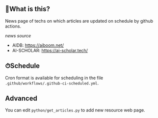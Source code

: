 ## 📌What is this?
News page of techs on which articles are updated on schedule by github actions.

_news source_
- AIDB: https://aiboom.net/
- AI-SCHOLAR: https://ai-scholar.tech/

## ⏱Schedule
Cron format is available for scheduling in the file `.github/workflows/.github-ci-scheduled.yml`.

## Advanced
You can edit `python/get_articles.py` to add new resource web page.
